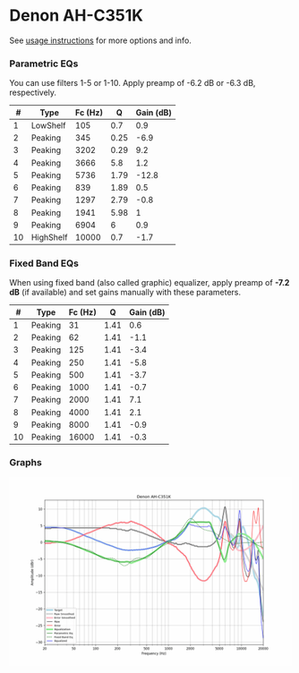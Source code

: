 # Denon AH-C351K
See [usage instructions](https://github.com/jaakkopasanen/AutoEq#usage) for more options and info.

### Parametric EQs
You can use filters 1-5 or 1-10. Apply preamp of -6.2 dB or -6.3 dB, respectively.

|   # | Type      |   Fc (Hz) |    Q |   Gain (dB) |
|-----|-----------|-----------|------|-------------|
|   1 | LowShelf  |       105 | 0.7  |         0.9 |
|   2 | Peaking   |       345 | 0.25 |        -6.9 |
|   3 | Peaking   |      3202 | 0.29 |         9.2 |
|   4 | Peaking   |      3666 | 5.8  |         1.2 |
|   5 | Peaking   |      5736 | 1.79 |       -12.8 |
|   6 | Peaking   |       839 | 1.89 |         0.5 |
|   7 | Peaking   |      1297 | 2.79 |        -0.8 |
|   8 | Peaking   |      1941 | 5.98 |         1   |
|   9 | Peaking   |      6904 | 6    |         0.9 |
|  10 | HighShelf |     10000 | 0.7  |        -1.7 |

### Fixed Band EQs
When using fixed band (also called graphic) equalizer, apply preamp of **-7.2 dB** (if available) and set gains manually with these parameters.

|   # | Type    |   Fc (Hz) |    Q |   Gain (dB) |
|-----|---------|-----------|------|-------------|
|   1 | Peaking |        31 | 1.41 |         0.6 |
|   2 | Peaking |        62 | 1.41 |        -1.1 |
|   3 | Peaking |       125 | 1.41 |        -3.4 |
|   4 | Peaking |       250 | 1.41 |        -5.8 |
|   5 | Peaking |       500 | 1.41 |        -3.7 |
|   6 | Peaking |      1000 | 1.41 |        -0.7 |
|   7 | Peaking |      2000 | 1.41 |         7.1 |
|   8 | Peaking |      4000 | 1.41 |         2.1 |
|   9 | Peaking |      8000 | 1.41 |        -0.9 |
|  10 | Peaking |     16000 | 1.41 |        -0.3 |

### Graphs
![](./Denon%20AH-C351K.png)
